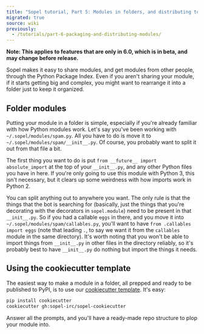 ```yaml
---
title: "Sopel tutorial, Part 5: Modules in folders, and distributing to PyPI"
migrated: true
source: wiki
previously:
  - /tutorials/part-6-packaging-and-distributing-modules/
---
```


**Note: This applies to features that are only in 6.0, which is in beta, and
may change before release.**

Sopel makes it easy to share modules, and get modules from other people,
through the Python Package Index. Even if you aren't sharing your module, if it
starts getting big and complex, you might want to rearrange it into a folder
just to keep it organized.

## Folder modules

Putting your module in a folder is simple, especially if you're already
familiar with how Python modules work. Let's say you've been working with
`~/.sopel/modules/spam.py`. All you have to do is move it to
`~/.sopel/modules/spam/__init__.py`. Of course, you probably want to split it
out from that file a bit.

The first thing you want to do is put `from __future__ import absolute_import`
at the top of your `__init__.py`, and any other Python files you have in here.
If you're only going to use this module with Python 3, this isn't necessary,
but it clears up some weirdness with how imports work in Python 2.

You can split anything out to anywhere you want. The only rule is that the
things that the bot is searching for (basically, just the things that you're
decorating with the decorators in `sopel.module`) need to be present in that
`__init__.py`. So if you had a callable `eggs` in there, and you move it into
`~/.sopel/modules/spam/callables.py`, you'll want to have
`from .callables import eggs` (note that leading `.`, to say we want it from
the `callables` module in the same directory). It's worth noting that you won't
be able to import things from `__init__.py` in other files in the directory
reliably, so it's probably best to have `__init__.py` do nothing but import the
things it needs.

## Using the cookiecutter template

The easiest way to make a module in a folder, all prepped and ready to be
published to PyPI, is to use our
[cookiecutter template](https://github.com/sopel-irc/sopel-cookiecutter). It's
easy:

```sh
pip install cookiecutter
cookiecutter gh:sopel-irc/sopel-cookiecutter
```

Answer all the prompts, and you'll have a ready-made repo structure to plop
your module into.
